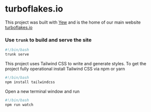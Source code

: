 # turboflakes.io

This project was built with [Yew](https://github.com/yewstack/yew) and is the home of our main website [turboflakes.io](https://turboflakes.io)

### Use `trunk` to build and serve the site

```bash
#!/bin/bash
trunk serve
```

This project uses Tailwind CSS to write and generate styles. To get the project fully operational install Tailwind CSS via npm or yarn

```bash
#!/bin/bash
npm install tailwindcss
```

Open a new terminal window and run 

```bash
#!/bin/bash
npm run watch
```